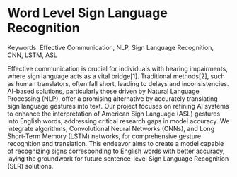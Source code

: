 # Word Level Sign Language Recognition
Keywords: Effective Communication, NLP, Sign Language Recognition, CNN, LSTM, ASL

Effective communication is crucial for individuals with hearing impairments, where sign language acts as a vital bridge[1]. Traditional methods[2], such as human translators, often fall short, leading to delays and inconsistencies. AI-based solutions, particularly those driven by Natural Language Processing (NLP), offer a promising alternative by accurately translating sign language gestures into text. Our project focuses on refining AI systems to enhance the interpretation of American Sign Language (ASL) gestures into English words, addressing critical research gaps in model accuracy. We integrate algorithms, Convolutional Neural Networks (CNNs), and Long Short-Term Memory (LSTM) networks, for comprehensive gesture recognition and translation. This endeavor aims to create a model capable of recognizing signs corresponding to English words with better accuracy, laying the groundwork for future sentence-level Sign Language Recognition (SLR) solutions.

